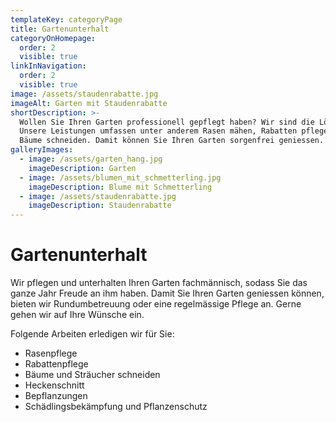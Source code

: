 ```yaml
---
templateKey: categoryPage
title: Gartenunterhalt
categoryOnHomepage:
  order: 2
  visible: true
linkInNavigation:
  order: 2
  visible: true
image: /assets/staudenrabatte.jpg
imageAlt: Garten mit Staudenrabatte
shortDescription: >-
  Wollen Sie Ihren Garten professionell gepflegt haben? Wir sind die Lösung.
  Unsere Leistungen umfassen unter anderem Rasen mähen, Rabatten pflegen oder
  Bäume schneiden. Damit können Sie Ihren Garten sorgenfrei geniessen.
galleryImages:
  - image: /assets/garten_hang.jpg
    imageDescription: Garten
  - image: /assets/blumen_mit_schmetterling.jpg
    imageDescription: Blume mit Schmetterling
  - image: /assets/staudenrabatte.jpg
    imageDescription: Staudenrabatte
---
```


# Gartenunterhalt

Wir pflegen und unterhalten Ihren Garten fachmännisch, sodass Sie das ganze Jahr Freude an ihm haben. Damit Sie Ihren Garten geniessen können, bieten wir Rundumbetreuung oder eine regelmässige Pflege an. Gerne gehen wir auf Ihre Wünsche ein.

Folgende Arbeiten erledigen wir für Sie:

- Rasenpflege
- Rabattenpflege
- Bäume und Sträucher schneiden
- Heckenschnitt
- Bepflanzungen
- Schädlingsbekämpfung und Pflanzenschutz
